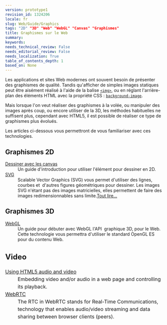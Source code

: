 ```yaml
---
version: prototype1
revision_id: 1324206
locale: fr
slug: Web/Guide/Graphics
tags: "2D" "3D" "Web" "WebGL" "Canvas" "Graphismes"
title: Graphismes sur le Web
summary: 
keywords: 
needs_technical_review: False
needs_editorial_review: False
needs_localization: True
table_of_contents_depth: 1
based_on: None
---
```

<p>Les applications et sites Web modernes ont souvent besoin de présenter des graphismes de qualité. Tandis qu'afficher de simples images statiques peut être aisément réalisé à l'aide de la balise <a href="/fr/docs/Web/HTML/Element/img"><code>&lt;img&gt;</code></a>, ou en réglant l'arrière-plan des éléments HTML avec la propriété CSS : <a href="fr/docs/CSS/background-image"><code>background-image</code></a>.</p>

<p>Mais lorsque l'on veut réaliser des graphismes à la volée, ou manipuler des images après coup, ou encore utiliser de la 3D, les méthodes habituelles ne suffisent plus, cependant avec HTML5, il est possible de réaliser ce type de graphismes plus évolués.</p>

<p>Les articles ci-dessous vous permettront de vous familiariser avec ces technologies.</p>

<div class="row topicpage-table">
<div class="section">
<h2 class="Documentation" id="Docs_for_add-on_developers" name="Docs_for_add-on_developers">Graphismes 2D</h2>

<dl>
 <dt><a href="/fr/docs/Web/Guide/Graphics/Dessiner_avec_canvas">Dessiner avec les canvas</a></dt>
 <dd>Un guide d'introduction pour utiliser l'élément pour dessiner en 2D.</dd>
 <dt><a href="/fr/docs/SVG">SVG</a></dt>
 <dd>Scalable Vector Graphics (SVG) vous permet d'utiliser des lignes, courbes et&nbsp; d'autres figures géométriques pour dessiner. Les images SVG n'étant pas des images matricielles, elles permettent de faire des images redimensionnables sans limite.<span class="alllinks"><a href="/fr/docs/tag/Graphics">Tout lire...</a></span></dd>
</dl>
</div>

<div class="section">
<h2 class="Documentation" id="Docs_for_add-on_developers" name="Docs_for_add-on_developers">Graphismes 3D</h2>

<dl>
 <dt><a href="/fr/docs/WebGL">WebGL</a></dt>
 <dd>Un guide pour débuter avec WebGL l'API&nbsp; graphique 3D, pour le Web. Cette technologie vous permettra d'utiliser le standard OpenGL ES pour du contenu Web.</dd>
</dl>
</div>
</div>

<h2 class="highlight-spanned" id="Video" style="font-size: 24px !important; line-height: 30px !important;"><span class="highlight-span" style="font-size:24px !important; line-height:30px !important">Video</span></h2>

<dl style="font-size: 16px !important; line-height: 24px !important;">
 <dt style="font-size: 16px !important; line-height: 24px !important;"><a href="https://developer.mozilla.org/en-US/docs/Web/Guide/HTML/Using_HTML5_audio_and_video" style="font-size: 16px !important; line-height: 24px !important;">Using HTML5 audio and video</a></dt>
 <dd style="font-size: 16px !important; line-height: 24px !important;">Embedding video and/or audio in a web page and controlling its playback.</dd>
 <dt style="font-size: 16px !important; line-height: 24px !important;"><a href="https://developer.mozilla.org/en-US/docs/WebRTC" style="font-size: 16px !important; line-height: 24px !important;">WebRTC</a></dt>
 <dd style="font-size: 16px !important; line-height: 24px !important;">The RTC in WebRTC stands for Real-Time Communications, technology that enables audio/video streaming and data sharing between browser clients (peers).</dd>
</dl>

